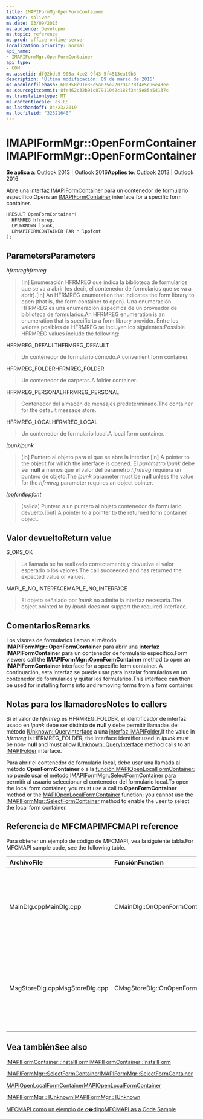 ```yaml
---
title: IMAPIFormMgrOpenFormContainer
manager: soliver
ms.date: 03/09/2015
ms.audience: Developer
ms.topic: reference
ms.prod: office-online-server
localization_priority: Normal
api_name:
- IMAPIFormMgr.OpenFormContainer
api_type:
- COM
ms.assetid: df02bdc5-903a-4ce2-9f43-5f4513ea19b3
description: 'Última modificación: 09 de marzo de 2015'
ms.openlocfilehash: 68a358c91e35c5a075e220794c78f4e5c96e43ee
ms.sourcegitcommit: 8fe462c32b91c87911942c188f3445e85a54137c
ms.translationtype: MT
ms.contentlocale: es-ES
ms.lasthandoff: 04/23/2019
ms.locfileid: "32321640"
---
```

# <a name="imapiformmgropenformcontainer"></a><span data-ttu-id="ba2c5-103">IMAPIFormMgr::OpenFormContainer</span><span class="sxs-lookup"><span data-stu-id="ba2c5-103">IMAPIFormMgr::OpenFormContainer</span></span>

  
  
<span data-ttu-id="ba2c5-104">**Se aplica a**: Outlook 2013 | Outlook 2016</span><span class="sxs-lookup"><span data-stu-id="ba2c5-104">**Applies to**: Outlook 2013 | Outlook 2016</span></span> 
  
<span data-ttu-id="ba2c5-105">Abre una [interfaz IMAPIFormContainer](imapiformcontaineriunknown.md) para un contenedor de formulario específico.</span><span class="sxs-lookup"><span data-stu-id="ba2c5-105">Opens an [IMAPIFormContainer](imapiformcontaineriunknown.md) interface for a specific form container.</span></span> 
  
```cpp
HRESULT OpenFormContainer(
  HFRMREG hfrmreg,
  LPUNKNOWN lpunk,
  LPMAPIFORMCONTAINER FAR * lppfcnt
);
```

## <a name="parameters"></a><span data-ttu-id="ba2c5-106">Parameters</span><span class="sxs-lookup"><span data-stu-id="ba2c5-106">Parameters</span></span>

 <span data-ttu-id="ba2c5-107">_hfrmreg_</span><span class="sxs-lookup"><span data-stu-id="ba2c5-107">_hfrmreg_</span></span>
  
> <span data-ttu-id="ba2c5-108">[in] Enumeración HFRMREG que indica la biblioteca de formularios que se va a abrir (es decir, el contenedor de formularios que se va a abrir).</span><span class="sxs-lookup"><span data-stu-id="ba2c5-108">[in] An HFRMREG enumeration that indicates the form library to open (that is, the form container to open).</span></span> <span data-ttu-id="ba2c5-109">Una enumeración HFRMREG es una enumeración específica de un proveedor de biblioteca de formularios.</span><span class="sxs-lookup"><span data-stu-id="ba2c5-109">An HFRMREG enumeration is an enumeration that is specific to a form library provider.</span></span> <span data-ttu-id="ba2c5-110">Entre los valores posibles de HFRMREG se incluyen los siguientes:</span><span class="sxs-lookup"><span data-stu-id="ba2c5-110">Possible HFRMREG values include the following:</span></span>
    
<span data-ttu-id="ba2c5-111">HFRMREG_DEFAULT</span><span class="sxs-lookup"><span data-stu-id="ba2c5-111">HFRMREG_DEFAULT</span></span> 
  
> <span data-ttu-id="ba2c5-112">Un contenedor de formulario cómodo.</span><span class="sxs-lookup"><span data-stu-id="ba2c5-112">A convenient form container.</span></span>
    
<span data-ttu-id="ba2c5-113">HFRMREG_FOLDER</span><span class="sxs-lookup"><span data-stu-id="ba2c5-113">HFRMREG_FOLDER</span></span> 
  
> <span data-ttu-id="ba2c5-114">Un contenedor de carpetas.</span><span class="sxs-lookup"><span data-stu-id="ba2c5-114">A folder container.</span></span> 
    
<span data-ttu-id="ba2c5-115">HFRMREG_PERSONAL</span><span class="sxs-lookup"><span data-stu-id="ba2c5-115">HFRMREG_PERSONAL</span></span> 
  
> <span data-ttu-id="ba2c5-116">Contenedor del almacén de mensajes predeterminado.</span><span class="sxs-lookup"><span data-stu-id="ba2c5-116">The container for the default message store.</span></span> 
    
<span data-ttu-id="ba2c5-117">HFRMREG_LOCAL</span><span class="sxs-lookup"><span data-stu-id="ba2c5-117">HFRMREG_LOCAL</span></span> 
  
> <span data-ttu-id="ba2c5-118">Un contenedor de formulario local.</span><span class="sxs-lookup"><span data-stu-id="ba2c5-118">A local form container.</span></span> 
    
 <span data-ttu-id="ba2c5-119">_lpunk_</span><span class="sxs-lookup"><span data-stu-id="ba2c5-119">_lpunk_</span></span>
  
> <span data-ttu-id="ba2c5-120">[in] Puntero al objeto para el que se abre la interfaz.</span><span class="sxs-lookup"><span data-stu-id="ba2c5-120">[in] A pointer to the object for which the interface is opened.</span></span> <span data-ttu-id="ba2c5-121">El  _parámetro lpunk_ debe ser **null** a menos que el valor del parámetro  _hfrmreg_ requiera un puntero de objeto.</span><span class="sxs-lookup"><span data-stu-id="ba2c5-121">The  _lpunk_ parameter must be **null** unless the value for the  _hfrmreg_ parameter requires an object pointer.</span></span> 
    
 <span data-ttu-id="ba2c5-122">_lppfcnt_</span><span class="sxs-lookup"><span data-stu-id="ba2c5-122">_lppfcnt_</span></span>
  
> <span data-ttu-id="ba2c5-123">[salida] Puntero a un puntero al objeto contenedor de formulario devuelto.</span><span class="sxs-lookup"><span data-stu-id="ba2c5-123">[out] A pointer to a pointer to the returned form container object.</span></span>
    
## <a name="return-value"></a><span data-ttu-id="ba2c5-124">Valor devuelto</span><span class="sxs-lookup"><span data-stu-id="ba2c5-124">Return value</span></span>

<span data-ttu-id="ba2c5-125">S_OK</span><span class="sxs-lookup"><span data-stu-id="ba2c5-125">S_OK</span></span> 
  
> <span data-ttu-id="ba2c5-126">La llamada se ha realizado correctamente y devuelva el valor esperado o los valores.</span><span class="sxs-lookup"><span data-stu-id="ba2c5-126">The call succeeded and has returned the expected value or values.</span></span>
    
<span data-ttu-id="ba2c5-127">MAPI_E_NO_INTERFACE</span><span class="sxs-lookup"><span data-stu-id="ba2c5-127">MAPI_E_NO_INTERFACE</span></span> 
  
> <span data-ttu-id="ba2c5-128">El objeto señalado por  _lpunk_ no admite la interfaz necesaria.</span><span class="sxs-lookup"><span data-stu-id="ba2c5-128">The object pointed to by  _lpunk_ does not support the required interface.</span></span> 
    
## <a name="remarks"></a><span data-ttu-id="ba2c5-129">Comentarios</span><span class="sxs-lookup"><span data-stu-id="ba2c5-129">Remarks</span></span>

<span data-ttu-id="ba2c5-130">Los visores de formularios llaman al método **IMAPIFormMgr::OpenFormContainer** para abrir una **interfaz IMAPIFormContainer** para un contenedor de formulario específico.</span><span class="sxs-lookup"><span data-stu-id="ba2c5-130">Form viewers call the **IMAPIFormMgr::OpenFormContainer** method to open an **IMAPIFormContainer** interface for a specific form container.</span></span> <span data-ttu-id="ba2c5-131">A continuación, esta interfaz se puede usar para instalar formularios en un contenedor de formularios y quitar los formularios.</span><span class="sxs-lookup"><span data-stu-id="ba2c5-131">This interface can then be used for installing forms into and removing forms from a form container.</span></span> 
  
## <a name="notes-to-callers"></a><span data-ttu-id="ba2c5-132">Notas para los llamadores</span><span class="sxs-lookup"><span data-stu-id="ba2c5-132">Notes to callers</span></span>

<span data-ttu-id="ba2c5-133">Si el valor de _hfrmreg_ es HFRMREG_FOLDER, el identificador de interfaz usado en _lpunk_ debe ser distinto de **null** y debe permitir llamadas del método [IUnknown::QueryInterface](https://msdn.microsoft.com/library/ms682521%28v=VS.85%29.aspx) a una [interfaz IMAPIFolder.](imapifolderimapicontainer.md)</span><span class="sxs-lookup"><span data-stu-id="ba2c5-133">If the value in  _hfrmreg_ is HFRMREG_FOLDER, the interface identifier used in  _lpunk_ must be non- **null** and must allow [IUnknown::QueryInterface](https://msdn.microsoft.com/library/ms682521%28v=VS.85%29.aspx) method calls to an [IMAPIFolder](imapifolderimapicontainer.md) interface.</span></span> 
  
<span data-ttu-id="ba2c5-134">Para abrir el contenedor de formulario local, debe usar una llamada al método **OpenFormContainer** o a la [función MAPIOpenLocalFormContainer;](mapiopenlocalformcontainer.md) no puede usar el [método IMAPIFormMgr::SelectFormContainer](imapiformmgr-selectformcontainer.md) para permitir al usuario seleccionar el contenedor del formulario local.</span><span class="sxs-lookup"><span data-stu-id="ba2c5-134">To open the local form container, you must use a call to **OpenFormContainer** method or the [MAPIOpenLocalFormContainer](mapiopenlocalformcontainer.md) function; you cannot use the [IMAPIFormMgr::SelectFormContainer](imapiformmgr-selectformcontainer.md) method to enable the user to select the local form container.</span></span> 
  
## <a name="mfcmapi-reference"></a><span data-ttu-id="ba2c5-135">Referencia de MFCMAPI</span><span class="sxs-lookup"><span data-stu-id="ba2c5-135">MFCMAPI reference</span></span>

<span data-ttu-id="ba2c5-136">Para obtener un ejemplo de código de MFCMAPI, vea la siguiente tabla.</span><span class="sxs-lookup"><span data-stu-id="ba2c5-136">For MFCMAPI sample code, see the following table.</span></span>
  
|<span data-ttu-id="ba2c5-137">**Archivo**</span><span class="sxs-lookup"><span data-stu-id="ba2c5-137">**File**</span></span>|<span data-ttu-id="ba2c5-138">**Función**</span><span class="sxs-lookup"><span data-stu-id="ba2c5-138">**Function**</span></span>|<span data-ttu-id="ba2c5-139">**Comentario**</span><span class="sxs-lookup"><span data-stu-id="ba2c5-139">**Comment**</span></span>|
|:-----|:-----|:-----|
|<span data-ttu-id="ba2c5-140">MainDlg.cpp</span><span class="sxs-lookup"><span data-stu-id="ba2c5-140">MainDlg.cpp</span></span>  <br/> |<span data-ttu-id="ba2c5-141">CMainDlg::OnOpenFormContainer</span><span class="sxs-lookup"><span data-stu-id="ba2c5-141">CMainDlg::OnOpenFormContainer</span></span>  <br/> |<span data-ttu-id="ba2c5-142">MFCMAPI usa el método **IMAPIFormMgr::OpenFormContainer** para recuperar un contenedor de formulario para que se pueda representar el contenido del contenedor.</span><span class="sxs-lookup"><span data-stu-id="ba2c5-142">MFCMAPI uses the **IMAPIFormMgr::OpenFormContainer** method to retrieve a form container so the container's contents can be rendered.</span></span>  <br/> |
|<span data-ttu-id="ba2c5-143">MsgStoreDlg.cpp</span><span class="sxs-lookup"><span data-stu-id="ba2c5-143">MsgStoreDlg.cpp</span></span>  <br/> |<span data-ttu-id="ba2c5-144">CMsgStoreDlg::OnOpenFormContainer</span><span class="sxs-lookup"><span data-stu-id="ba2c5-144">CMsgStoreDlg::OnOpenFormContainer</span></span>  <br/> |<span data-ttu-id="ba2c5-145">MFCMAPI usa el método **IMAPIFormMgr::OpenFormContainer** para recuperar un contenedor de formulario para una carpeta de modo que se pueda representar el contenido del contenedor.</span><span class="sxs-lookup"><span data-stu-id="ba2c5-145">MFCMAPI uses the **IMAPIFormMgr::OpenFormContainer** method to retrieve a form container for a folder so the container's contents can be rendered.</span></span>  <br/> |
   
## <a name="see-also"></a><span data-ttu-id="ba2c5-146">Vea también</span><span class="sxs-lookup"><span data-stu-id="ba2c5-146">See also</span></span>



[<span data-ttu-id="ba2c5-147">IMAPIFormContainer::InstallForm</span><span class="sxs-lookup"><span data-stu-id="ba2c5-147">IMAPIFormContainer::InstallForm</span></span>](imapiformcontainer-installform.md)
  
[<span data-ttu-id="ba2c5-148">IMAPIFormMgr::SelectFormContainer</span><span class="sxs-lookup"><span data-stu-id="ba2c5-148">IMAPIFormMgr::SelectFormContainer</span></span>](imapiformmgr-selectformcontainer.md)
  
[<span data-ttu-id="ba2c5-149">MAPIOpenLocalFormContainer</span><span class="sxs-lookup"><span data-stu-id="ba2c5-149">MAPIOpenLocalFormContainer</span></span>](mapiopenlocalformcontainer.md)
  
[<span data-ttu-id="ba2c5-150">IMAPIFormMgr : IUnknown</span><span class="sxs-lookup"><span data-stu-id="ba2c5-150">IMAPIFormMgr : IUnknown</span></span>](imapiformmgriunknown.md)


[<span data-ttu-id="ba2c5-151">MFCMAPI como un ejemplo de c�digo</span><span class="sxs-lookup"><span data-stu-id="ba2c5-151">MFCMAPI as a Code Sample</span></span>](mfcmapi-as-a-code-sample.md)

